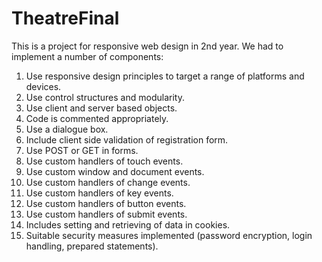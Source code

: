 # TheatreFinal
This is a project for responsive web design in 2nd year.  We had to implement a number of components:

1) Use responsive design principles to target a range of platforms and devices. 
2) Use control structures and modularity. 
3) Use client and server based objects. 
4) Code is commented appropriately. 
5) Use a dialogue box. 
6) Include client side validation of registration form. 
7) Use POST or GET in forms. 
8) Use custom handlers of touch events. 
9) Use custom window and document events. 
10) Use custom handlers of change events. 
11) Use custom handlers of key events. 
12) Use custom handlers of button events. 
13) Use custom handlers of submit events. 
14) Includes setting and retrieving of data in cookies. 
15) Suitable security measures implemented (password encryption, login handling, prepared statements). 

